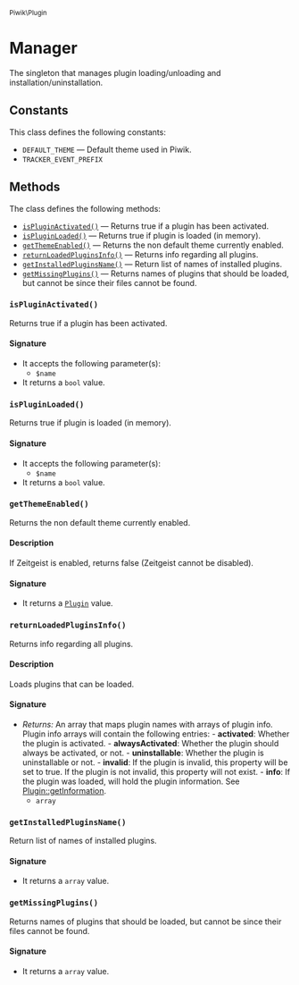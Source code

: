 <small>Piwik\Plugin</small>

Manager
=======

The singleton that manages plugin loading/unloading and installation/uninstallation.


Constants
---------

This class defines the following constants:

- `DEFAULT_THEME` &mdash; Default theme used in Piwik.
- `TRACKER_EVENT_PREFIX`

Methods
-------

The class defines the following methods:

- [`isPluginActivated()`](#ispluginactivated) &mdash; Returns true if a plugin has been activated.
- [`isPluginLoaded()`](#ispluginloaded) &mdash; Returns true if plugin is loaded (in memory).
- [`getThemeEnabled()`](#getthemeenabled) &mdash; Returns the non default theme currently enabled.
- [`returnLoadedPluginsInfo()`](#returnloadedpluginsinfo) &mdash; Returns info regarding all plugins.
- [`getInstalledPluginsName()`](#getinstalledpluginsname) &mdash; Return list of names of installed plugins.
- [`getMissingPlugins()`](#getmissingplugins) &mdash; Returns names of plugins that should be loaded, but cannot be since their files cannot be found.

<a name="ispluginactivated" id="ispluginactivated"></a>
<a name="isPluginActivated" id="isPluginActivated"></a>
### `isPluginActivated()`

Returns true if a plugin has been activated.

#### Signature

- It accepts the following parameter(s):
    - `$name`
- It returns a `bool` value.

<a name="ispluginloaded" id="ispluginloaded"></a>
<a name="isPluginLoaded" id="isPluginLoaded"></a>
### `isPluginLoaded()`

Returns true if plugin is loaded (in memory).

#### Signature

- It accepts the following parameter(s):
    - `$name`
- It returns a `bool` value.

<a name="getthemeenabled" id="getthemeenabled"></a>
<a name="getThemeEnabled" id="getThemeEnabled"></a>
### `getThemeEnabled()`

Returns the non default theme currently enabled.

#### Description

If Zeitgeist is enabled, returns false (Zeitgeist cannot be disabled).

#### Signature

- It returns a [`Plugin`](../../Piwik/Plugin.md) value.

<a name="returnloadedpluginsinfo" id="returnloadedpluginsinfo"></a>
<a name="returnLoadedPluginsInfo" id="returnLoadedPluginsInfo"></a>
### `returnLoadedPluginsInfo()`

Returns info regarding all plugins.

#### Description

Loads plugins that can be loaded.

#### Signature

- _Returns:_ An array that maps plugin names with arrays of plugin info. Plugin info arrays will contain the following entries: - **activated**: Whether the plugin is activated. - **alwaysActivated**: Whether the plugin should always be activated, or not. - **uninstallable**: Whether the plugin is uninstallable or not. - **invalid**: If the plugin is invalid, this property will be set to true. If the plugin is not invalid, this property will not exist. - **info**: If the plugin was loaded, will hold the plugin information. See [Plugin::getInformation](#).
    - `array`

<a name="getinstalledpluginsname" id="getinstalledpluginsname"></a>
<a name="getInstalledPluginsName" id="getInstalledPluginsName"></a>
### `getInstalledPluginsName()`

Return list of names of installed plugins.

#### Signature

- It returns a `array` value.

<a name="getmissingplugins" id="getmissingplugins"></a>
<a name="getMissingPlugins" id="getMissingPlugins"></a>
### `getMissingPlugins()`

Returns names of plugins that should be loaded, but cannot be since their files cannot be found.

#### Signature

- It returns a `array` value.


